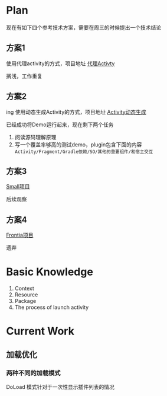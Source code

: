 # Plan

现在有如下四个参考技术方案，需要在周三的时候提出一个技术结论

## 方案1

使用代理activity的方式，项目地址 [代理Activty](https://github.com/singwhatiwanna/dynamic-load-apk)

搁浅，工作重复

## 方案2

ing
使用动态生成Activity的方式，项目地址 [Activity动态生成](https://github.com/houkx/android-pluginmgr)

已经成功将Demo运行起来，现在剩下两个任务

1. 阅读源码理解原理
2. 写一个覆盖率够高的测试demo，plugin包含下面的内容`Activity/Fragment/Gradle依赖/SO/其他的重要组件/和宿主交互`

## 方案3

[Small项目](https://github.com/wequick/Small)

后续观察

## 方案4

[Frontia项目](https://github.com/zhijianz/android-dynamical-loading)

遗弃

# Basic Knowledge

1. Context
2. Resource
3. Package
4. The process of launch activity

# Current Work

## 加载优化

### 两种不同的加载模式

DoLoad 模式针对于一次性显示插件列表的情况
